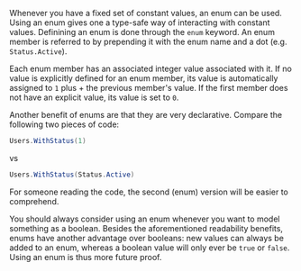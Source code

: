 Whenever you have a fixed set of constant values, an enum can be used. Using an enum gives one a type-safe way of interacting with constant values. Definining an enum is done through the `enum` keyword. An enum member is referred to by prepending it with the enum name and a dot (e.g. `Status.Active`).

Each enum member has an associated integer value associated with it. If no value is explicitly defined for an enum member, its value is automatically assigned to `1` plus + the previous member's value. If the first member does not have an explicit value, its value is set to `0`.

Another benefit of enums are that they are very declarative. Compare the following two pieces of code:

```csharp
Users.WithStatus(1)
```

vs

```csharp
Users.WithStatus(Status.Active)
```

For someone reading the code, the second (enum) version will be easier to comprehend.

You should always consider using an enum whenever you want to model something as a boolean. Besides the aforementioned readability benefits, enums have another advantage over booleans: new values can always be added to an enum, whereas a boolean value will only ever be `true` or `false`. Using an enum is thus more future proof.
